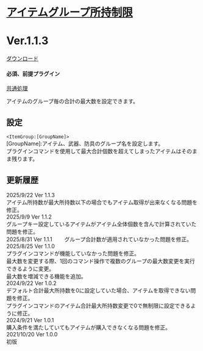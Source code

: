 # [アイテムグループ所持制限](https://raw.githubusercontent.com/nuun888/MZ/master/NUUN_GroupMaxItems.js)
# Ver.1.1.3
[ダウンロード](https://raw.githubusercontent.com/nuun888/MZ/master/NUUN_GroupMaxItems.js)
#### 必須、前提プラグイン
[共通処理](https://github.com/nuun888/MZ/blob/master/README/Base.md)  

アイテムのグループ毎の合計の最大数を設定できます。  

## 設定
`<ItemGroup:[GroupName]>`   
[GroupName]:アイテム、武器、防具のグループ名を設定します。  
プラグインコマンドを使用して最大合計個数を超えてしまったアイテムはそのまま残ります。  

## 更新履歴
2025/9/22 Ver 1.1.3  
アイテム所持数が最大所持数以下の場合でもアイテム取得が出来なくなる問題を修正。  
2025/9/9 Ver 1.1.2  
グループキー設定しているアイテムがアイテム全体個数を含んで計算されていた問題を修正。  
2025/8/31 Ver 1.1.1　　
グループ合計数が適用されていなかった問題を修正。　　
2025/8/25 Ver 1.1.0  
プラグインコマンドが機能していなかった問題を修正。  
最大数を変更する際、1回のコマンド操作で複数のグループの最大数変更を実行できるように変更。  
最大数を増減できる機能を追加。  
2024/9/22 Ver 1.0.2  
デフォルト合計最大所持数を0に設定していた場合、アイテムを取得できない問題を修正。  
プラグインコマンドのアイテム合計最大所持数変更で0で無制限に設定できるように修正。  
2024/9/21 Ver 1.0.1  
購入条件を満たしていてもアイテムが購入できなくなる問題を修正。  
2021/10/20 Ver 1.0.0  
初版  
